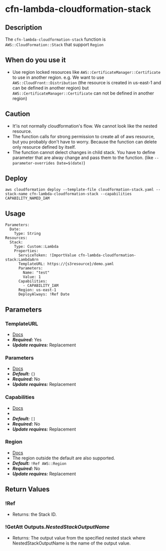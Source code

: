 # cfn-lambda-cloudformation-stack
## Description
The `cfn-lambda-cloudformation-stack` function is `AWS::CloudFormation::Stack` that support `Region`

## When do you use it
* Use region locked resources like `AWS::CertificateManager::Certificate` to use in another region. e.g. We want to use `AWS::CloudFront::Distribution` (the resource is created in us-east-1 and can be defined in another region) but `AWS::CertificateManager::Certificate` can not be defined in another region)

## Caution
* It'is not normally cloudformation's flow. We cannot look like the nested resource.
* The function calls for strong permission to create all of aws resource, but you probably don't have to worry. Because the function can delete only resource defined by itself.
* The function cannot delect changes in child stack. You have to define parameter that are alway change and pass them to the function. (like `--parameter-overrides Date=$(date)`)

## Deploy
```
aws cloudformation deploy --template-file cloudformation-stack.yaml --stack-name cfn-lambda-cloudformation-stack --capabilities CAPABILITY_NAMED_IAM
```

## Usage
```
Parameters:
  Date:
    Type: String
Resources:
  Stack:
    Type: Custom::Lambda
    Properties:
      ServiceToken: !ImportValue cfn-lambda-cloudformation-stack:LambdaArn
      TemplateURL: https://{s3resource}/demo.yaml
      Parameters:
        Name: "test"
        Value: 1
      Capabilities:
        - CAPABILITY_IAM
      Region: us-east-1
      DeployAlways: !Ref Date
```

## Parameters
### TemplateURL
- [Docs](https://docs.aws.amazon.com/AWSCloudFormation/latest/UserGuide/aws-properties-stack.html#cfn-cloudformation-stack-templateurl)
- ***Required:*** Yes
- ***Update requires:*** Replacement
### Parameters
- [Docs](https://docs.aws.amazon.com/AWSCloudFormation/latest/UserGuide/aws-properties-stack.html#cfn-cloudformation-stack-parameters)
- ***Default:*** `{}`
- ***Required:*** No
- ***Update requires:*** Replacement
### Capabilities
- [Docs](https://docs.aws.amazon.com/AWSCloudFormation/latest/UserGuide/using-iam-template.html#using-iam-capabilities)
- 
- ***Default:*** `[]`
- ***Required:*** No
- ***Update requires:*** Replacement
### Region
- [Docs](https://docs.aws.amazon.com/general/latest/gr/rande.html)
- The region outside the default are also supported.
- ***Default:*** `!Ref AWS::Region`
- ***Required:*** No
- ***Update requires:*** Replacement

## Return Values
### !Ref
- Returns: the Stack ID.
### !GetAtt Outputs.*NestedStackOutputName*
- Returns: The output value from the specified nested stack where NestedStackOutputName is the name of the output value.
